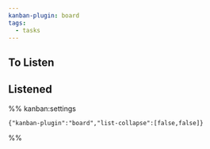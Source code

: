 ```yaml
---
kanban-plugin: board
tags:
  - tasks
---
```


## To Listen



## Listened





%% kanban:settings
```
{"kanban-plugin":"board","list-collapse":[false,false]}
```
%%